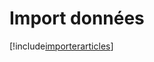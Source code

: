 # Import données

[!include[importerarticles](importdonnees.importerarticles.autogen.md)]


















